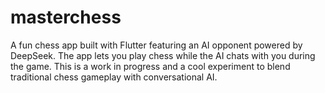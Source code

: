# masterchess
A fun chess app built with Flutter featuring an AI opponent powered by DeepSeek. The app lets you play chess while the AI chats with you during the game. This is a work in progress and a cool experiment to blend traditional chess gameplay with conversational AI.
